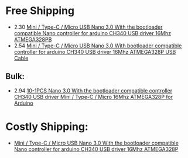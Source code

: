 # Free Shipping
- 2.30 [Mini / Type-C / Micro USB Nano 3.0 With the bootloader compatible Nano controller for arduino CH340 USB driver 16Mhz ATMEGA328PB](https://www.aliexpress.us/item/3256807289041722.html)
- 2.54 [Mini / Type-C / Micro USB Nano 3.0 With bootloader compatible controller for arduino CH340 USB driver 16Mhz ATMEGA328P USB Cable](https://www.aliexpress.us/item/3256806286441000.html)

## Bulk:
- 2.94 [10-1PCS Nano 3.0 With the bootloader compatible controller CH340 USB driver Mini / Type-C / Micro 16Mhz ATMEGA328P for Arduino](https://www.aliexpress.us/item/3256808820734226.html)

# Costly Shipping:
- [Mini / Type-C / Micro USB Nano 3.0 With the bootloader compatible Nano controller for arduino CH340 USB driver 16Mhz ATMEGA328P](https://www.aliexpress.us/item/3256805518095032.html)
